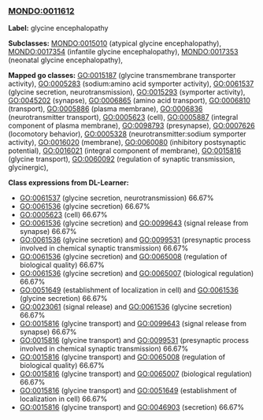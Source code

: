 
### [MONDO:0011612](http://purl.obolibrary.org/obo/MONDO_0011612)
**Label:** glycine encephalopathy

**Subclasses:** [MONDO:0015010](http://purl.obolibrary.org/obo/MONDO_0015010) (atypical glycine encephalopathy), [MONDO:0017354](http://purl.obolibrary.org/obo/MONDO_0017354) (infantile glycine encephalopathy), [MONDO:0017353](http://purl.obolibrary.org/obo/MONDO_0017353) (neonatal glycine encephalopathy), 

**Mapped go classes:** [GO:0015187](http://purl.obolibrary.org/obo/GO_0015187) (glycine transmembrane transporter activity), [GO:0005283](http://purl.obolibrary.org/obo/GO_0005283) (sodium:amino acid symporter activity), [GO:0061537](http://purl.obolibrary.org/obo/GO_0061537) (glycine secretion, neurotransmission), [GO:0015293](http://purl.obolibrary.org/obo/GO_0015293) (symporter activity), [GO:0045202](http://purl.obolibrary.org/obo/GO_0045202) (synapse), [GO:0006865](http://purl.obolibrary.org/obo/GO_0006865) (amino acid transport), [GO:0006810](http://purl.obolibrary.org/obo/GO_0006810) (transport), [GO:0005886](http://purl.obolibrary.org/obo/GO_0005886) (plasma membrane), [GO:0006836](http://purl.obolibrary.org/obo/GO_0006836) (neurotransmitter transport), [GO:0005623](http://purl.obolibrary.org/obo/GO_0005623) (cell), [GO:0005887](http://purl.obolibrary.org/obo/GO_0005887) (integral component of plasma membrane), [GO:0098793](http://purl.obolibrary.org/obo/GO_0098793) (presynapse), [GO:0007626](http://purl.obolibrary.org/obo/GO_0007626) (locomotory behavior), [GO:0005328](http://purl.obolibrary.org/obo/GO_0005328) (neurotransmitter:sodium symporter activity), [GO:0016020](http://purl.obolibrary.org/obo/GO_0016020) (membrane), [GO:0060080](http://purl.obolibrary.org/obo/GO_0060080) (inhibitory postsynaptic potential), [GO:0016021](http://purl.obolibrary.org/obo/GO_0016021) (integral component of membrane), [GO:0015816](http://purl.obolibrary.org/obo/GO_0015816) (glycine transport), [GO:0060092](http://purl.obolibrary.org/obo/GO_0060092) (regulation of synaptic transmission, glycinergic), 

**Class expressions from DL-Learner:**

- [GO:0061537](http://purl.obolibrary.org/obo/GO_0061537) (glycine secretion, neurotransmission) 66.67%
- [GO:0061536](http://purl.obolibrary.org/obo/GO_0061536) (glycine secretion) 66.67%
- [GO:0005623](http://purl.obolibrary.org/obo/GO_0005623) (cell) 66.67%
- [GO:0061536](http://purl.obolibrary.org/obo/GO_0061536) (glycine secretion) and [GO:0099643](http://purl.obolibrary.org/obo/GO_0099643) (signal release from synapse) 66.67%
- [GO:0061536](http://purl.obolibrary.org/obo/GO_0061536) (glycine secretion) and [GO:0099531](http://purl.obolibrary.org/obo/GO_0099531) (presynaptic process involved in chemical synaptic transmission) 66.67%
- [GO:0061536](http://purl.obolibrary.org/obo/GO_0061536) (glycine secretion) and [GO:0065008](http://purl.obolibrary.org/obo/GO_0065008) (regulation of biological quality) 66.67%
- [GO:0061536](http://purl.obolibrary.org/obo/GO_0061536) (glycine secretion) and [GO:0065007](http://purl.obolibrary.org/obo/GO_0065007) (biological regulation) 66.67%
- [GO:0051649](http://purl.obolibrary.org/obo/GO_0051649) (establishment of localization in cell) and [GO:0061536](http://purl.obolibrary.org/obo/GO_0061536) (glycine secretion) 66.67%
- [GO:0023061](http://purl.obolibrary.org/obo/GO_0023061) (signal release) and [GO:0061536](http://purl.obolibrary.org/obo/GO_0061536) (glycine secretion) 66.67%
- [GO:0015816](http://purl.obolibrary.org/obo/GO_0015816) (glycine transport) and [GO:0099643](http://purl.obolibrary.org/obo/GO_0099643) (signal release from synapse) 66.67%
- [GO:0015816](http://purl.obolibrary.org/obo/GO_0015816) (glycine transport) and [GO:0099531](http://purl.obolibrary.org/obo/GO_0099531) (presynaptic process involved in chemical synaptic transmission) 66.67%
- [GO:0015816](http://purl.obolibrary.org/obo/GO_0015816) (glycine transport) and [GO:0065008](http://purl.obolibrary.org/obo/GO_0065008) (regulation of biological quality) 66.67%
- [GO:0015816](http://purl.obolibrary.org/obo/GO_0015816) (glycine transport) and [GO:0065007](http://purl.obolibrary.org/obo/GO_0065007) (biological regulation) 66.67%
- [GO:0015816](http://purl.obolibrary.org/obo/GO_0015816) (glycine transport) and [GO:0051649](http://purl.obolibrary.org/obo/GO_0051649) (establishment of localization in cell) 66.67%
- [GO:0015816](http://purl.obolibrary.org/obo/GO_0015816) (glycine transport) and [GO:0046903](http://purl.obolibrary.org/obo/GO_0046903) (secretion) 66.67%



